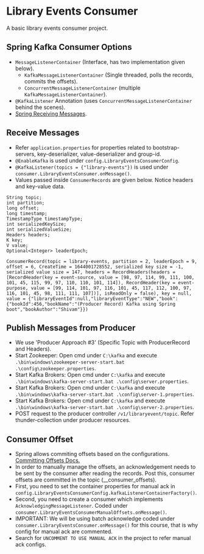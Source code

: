 # Library Events Consumer

A basic library events consumer project.

## Spring Kafka Consumer Options

- `MessageListenerContainer` (Interface, has two implementation given below).
  - `KafkaMessageListenerContainer` (Single threaded, polls the records, commits the offsets).
  - `ConcurrentMessageListenerContainer` (multiple `KafkaMessageListenerContainer`).
- `@KafkaListener` Annotation (uses `ConcurrentMessageListenerContainer` behind the scenes).
- [Spring Receiving Messages](https://docs.spring.io/spring-kafka/reference/html/#receiving-messages).

## Receive Messages

- Refer `application.properties` for properties related to bootstrap-servers, key-deserializer, value-deserializer and group-id.
- `@EnableKafka` is used under `config.LibraryEventsConsumerConfig`.
- `@KafkaListener(topics = {"library-events"})` is used under `consumer.LibraryEventsConsumer.onMessage()`.
- Values passed inside `ConsumerRecords` are given below. Notice headers and key-value data.

```
String topic;
int partition;
long offset;
long timestamp;
TimestampType timestampType;
int serializedKeySize;
int serializedValueSize;
Headers headers;
K key;
V value;
Optional<Integer> leaderEpoch;

ConsumerRecord(topic = library-events, partition = 2, leaderEpoch = 9, offset = 6, CreateTime = 1644001728552, serialized key size = -1, serialized value size = 147, headers = RecordHeaders(headers = [RecordHeader(key = event-source, value = [98, 97, 114, 99, 111, 100, 101, 45, 115, 99, 97, 110, 110, 101, 114]), RecordHeader(key = event-purpose, value = [99, 114, 101, 97, 116, 101, 45, 117, 112, 100, 97, 116, 101, 45, 98, 111, 111, 107])], isReadOnly = false), key = null, value = {"libraryEventId":null,"libraryEventType":"NEW","book":{"bookId":456,"bookName":"(Producer Record) Kafka using Spring boot","bookAuthor":"Shivam"}})
```

## Publish Messages from Producer 

- We use 'Producer Approach #3' (Specific Topic with ProducerRecord and Headers).
- Start Zookeeper: Open cmd under `C:\kafka` and execute `.\bin\windows\zookeeper-server-start.bat .\config\zookeeper.properties`.
- Start Kafka Brokers: Open cmd under `C:\kafka` and execute `.\bin\windows\kafka-server-start.bat .\config\server.properties`.
- Start Kafka Brokers: Open cmd under `C:\kafka` and execute `.\bin\windows\kafka-server-start.bat .\config\server-1.properties`.
- Start Kafka Brokers: Open cmd under `C:\kafka` and execute `.\bin\windows\kafka-server-start.bat .\config\server-2.properties`.
- POST request to the producer controller `/v1/libraryevent/topic`. Refer thunder-collection under producer resources.

## Consumer Offset

- Spring allows commiting offsets based on the configurations. [Committing Offsets Docs.](https://docs.spring.io/spring-kafka/reference/html/#ooo-commits)
- In order to manually manage the offsets, an acknowledgement needs to be sent by the consumer after reading the records. Post this, consumer offsets are committed in the topic (__consumer_offsets).
- First, you need to set the container properties for manual ack in `config.LibraryEventsConsumerConfig.kafkaListenerContainerFactory()`.
- Second, you need to create a consumer which implements `AcknowledgingMessageListener`. Coded under `consumer.LibraryEventsConsumerManualOffsets.onMessage()`.
- IMPORTANT: We will be using batch acknowledge coded under `consumer.LibraryEventsConsumer.onMessage()` for this course, that is why config for manual ack are commented.
- Search for `UNCOMMENT TO USE MANUAL ACK` in the project to refer manual ack configs.
